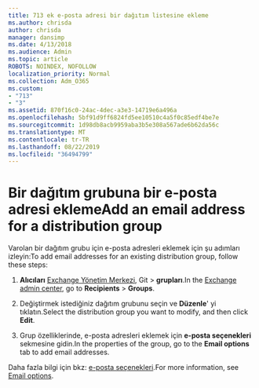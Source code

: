 ```yaml
---
title: 713 ek e-posta adresi bir dağıtım listesine ekleme
ms.author: chrisda
author: chrisda
manager: dansimp
ms.date: 4/13/2018
ms.audience: Admin
ms.topic: article
ROBOTS: NOINDEX, NOFOLLOW
localization_priority: Normal
ms.collection: Adm_O365
ms.custom:
- "713"
- "3"
ms.assetid: 870f16c0-24ac-4dec-a3e3-14719e6a496a
ms.openlocfilehash: 5bf91d9ff6824fd5ee10510c4a5f0c85edf4be7e
ms.sourcegitcommit: 1d98db8acb9959aba3b5e308a567ade6b62da56c
ms.translationtype: MT
ms.contentlocale: tr-TR
ms.lasthandoff: 08/22/2019
ms.locfileid: "36494799"
---
```

# <a name="add-an-email-address-for-a-distribution-group"></a><span data-ttu-id="a65aa-102">Bir dağıtım grubuna bir e-posta adresi ekleme</span><span class="sxs-lookup"><span data-stu-id="a65aa-102">Add an email address for a distribution group</span></span>

<span data-ttu-id="a65aa-103">Varolan bir dağıtım grubu için e-posta adresleri eklemek için şu adımları izleyin:</span><span class="sxs-lookup"><span data-stu-id="a65aa-103">To add email addresses for an existing distribution group, follow these steps:</span></span>

1. <span data-ttu-id="a65aa-104">**Alıcıları** [Exchange Yönetim Merkezi](https://outlook.office365.com/ecp/), Git \> **grupları**.</span><span class="sxs-lookup"><span data-stu-id="a65aa-104">In the [Exchange admin center](https://outlook.office365.com/ecp/), go to **Recipients** \> **Groups**.</span></span>

2. <span data-ttu-id="a65aa-105">Değiştirmek istediğiniz dağıtım grubunu seçin ve **Düzenle**' yi tıklatın.</span><span class="sxs-lookup"><span data-stu-id="a65aa-105">Select the distribution group you want to modify, and then click **Edit**.</span></span>

3. <span data-ttu-id="a65aa-106">Grup özelliklerinde, e-posta adresleri eklemek için **e-posta seçenekleri** sekmesine gidin.</span><span class="sxs-lookup"><span data-stu-id="a65aa-106">In the properties of the group, go to the **Email options** tab to add email addresses.</span></span> 

<span data-ttu-id="a65aa-107">Daha fazla bilgi için bkz: [e-posta seçenekleri](https://technet.microsoft.com/library/bb124513.aspx#emailoptions).</span><span class="sxs-lookup"><span data-stu-id="a65aa-107">For more information, see [Email options](https://technet.microsoft.com/library/bb124513.aspx#emailoptions).</span></span>
